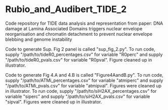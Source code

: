 # Rubio_and_Audibert_TIDE_2
Code repository for TIDE data analysis and representation from paper: DNA damage at Lamina Associated Domains triggers nuclear envelope reorganisation and chromatin detachment to prevent nuclear envelope blebbing and genome instability

Code to generate Sup. Fig 2 panel is called "sup_fig_2.py". To run code, supply "/path/to/tideR0_percentages.csv" for variable "R0perc" and supply "/path/to/tideR0_pvals.csv" for variable "R0pval". Figure cleaned up in illustrator.

Code to generate Fig 4.A and 4.B is called "Figure4AandB.py". To run code, supply "/path/to/ATMi_percentages.csv" for variable "atmiperc" and supply "/path/to/ATMi_pvals.csv" for variable "atmipval". Figures were cleaned up in illustrator. To run code, supply "/path/to/siH2AX_percentages.csv" for variable "siperc" and supply "/path/to/siH2AX_pvals.csv" for variable "sipval". Figures were cleaned up in illustrator.
